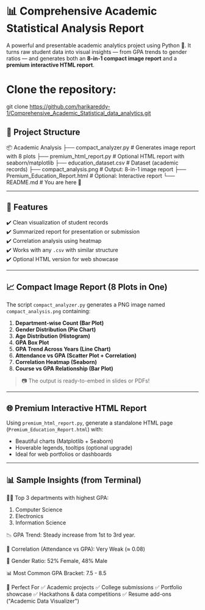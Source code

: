 # 📊 Comprehensive Academic Statistical Analysis Report

A powerful and presentable academic analytics project using Python 🐍. 
It turns raw student data into visual insights — from GPA trends to gender ratios — and generates both an **8-in-1 compact image report** and a **premium interactive HTML report**.
# Clone the repository:
   git clone https://github.com/harikareddy-1/Comprehensive_Academic_Statistical_data_analytics.git

## 📂 Project Structure

📦 Academic Analysis
├── compact_analyzer.py # Generates image report with 8 plots
├── premium_html_report.py # Optional HTML report with seaborn/matplotlib
├── education_dataset.csv # Dataset (academic records)
├── compact_analysis.png # Output: 8-in-1 image report
├── Premium_Education_Report.html # Optional: Interactive report
└── README.md # You are here 📘


---

## 🚀 Features

✔️ Clean visualization of student records  
✔️ Summarized report for presentation or submission  
✔️ Correlation analysis using heatmap  
✔️ Works with any `.csv` with similar structure  
✔️ Optional HTML version for web showcase  

---

## 📈 Compact Image Report (8 Plots in One)

The script `compact_analyzer.py` generates a PNG image named `compact_analysis.png` containing:

1. **Department-wise Count (Bar Plot)**
2. **Gender Distribution (Pie Chart)**
3. **Age Distribution (Histogram)**
4. **GPA Box Plot**
5. **GPA Trend Across Years (Line Chart)**
6. **Attendance vs GPA (Scatter Plot + Correlation)**
7. **Correlation Heatmap (Seaborn)**
8. **Course vs GPA Relationship (Bar Plot)**

> 📷 The output is ready-to-embed in slides or PDFs!

---

## 🌐 Premium Interactive HTML Report

Using `premium_html_report.py`, generate a standalone HTML page (`Premium_Education_Report.html`) with:
- Beautiful charts (Matplotlib + Seaborn)
- Hoverable legends, tooltips (optional upgrade)
- Ideal for web portfolios or dashboards

---

## 📊 Sample Insights (from Terminal)

🧑‍🎓 Top 3 departments with highest GPA:
1. Computer Science
2. Electronics
3. Information Science

📉 GPA Trend: Steady increase from 1st to 3rd year.

📌 Correlation (Attendance vs GPA): Very Weak (≈ 0.08)

👫 Gender Ratio: 52% Female, 48% Male

📊 Most Common GPA Bracket: 7.5 - 8.5

💼 Perfect For
✅ Academic projects
✅ College submissions
✅ Portfolio showcase
✅ Hackathons & data competitions
✅ Resume add-ons ("Academic Data Visualizer")

